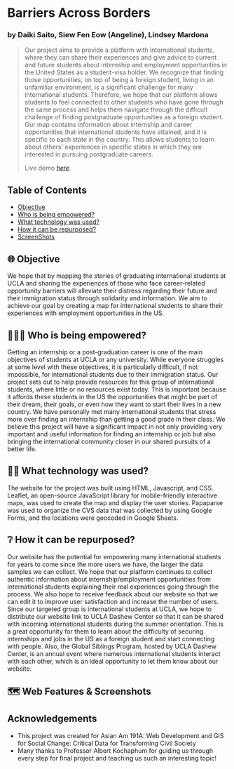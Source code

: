 # Barriers Across Borders
### by Daiki Saito, Siew Fen Eow (Angeline), Lindsey Mardona
> Our project aims to provide a platform with international students, where they can share their experiences and give advice to current and future students about internship and employment opportunities in the United States as a student-visa holder. We recognize that finding those opportunities, on top of being a foreign student, living in an unfamiliar environment, is a significant challenge for many international students. Therefore, we hope that our platform allows students to feel connected to other students who have gone through the same process and helps them navigate through the difficult challenge of finding postgraduate opportunities as a foreign student. Our map contains information about internship and career opportunities that international students have attained, and it is specific to each state in the country. This allows students to learn about others’ experiences in specific states in which they are interested in pursuing postgraduate careers. 
>
> Live demo [_here_](https://www.example.com).

## Table of Contents ##
* [Objective](#objective_Barriers_Across_Borders)
* [Who is being empowered?](#empowered_Barriers_Across_Borders)
* [What technology was used?](#technology_Barriers_Across_Borders)
* [How it can be repurposed?](#repurposed_Barriers_Across_Borders)
* [ScreenShots](#screenshots_Barriers_Across_Borders)

## 🌐 Objective<a name="objective_Barriers_Across_Borders"></a> ##

We hope that by mapping the stories of graduating international students at UCLA and sharing the experiences of those who face career-related opportunity barriers will alleviate their distress regarding their future and their immigration status through solidarity and information. We aim to achieve our goal by creating a map for international students to share their experiences with employment opportunities in the US.

## 🧑‍🤝‍🧑 Who is being empowered?<a name="empowered_Barriers_Across_Borders"></a> ##

Getting an internship or a post-graduation career is one of the main objectives of students at UCLA or any university. While everyone struggles at some level with these objectives, it is particularly difficult, if not impossible, for international students due to their immigration status. Our project sets out to help provide resources for this group of international students, where little or no resources exist today. This is important because it affords these students in the US the opportunities that might be part of their dream, their goals, or even how they want to start their lives in a new country. We have personally met many international students that stress more over finding an internship than getting a good grade in their class. We believe this project will have a significant impact in not only providing very important and useful information for finding an internship or job but also bringing the international community closer in our shared pursuits of a better life.

## 🧑‍💻 What technology was used?<a name="technology_Barriers_Across_Borders"></a> ##

The website for the project was built using HTML, Javascript, and CSS. Leaflet, an open-source JavaScript library for mobile-friendly interactive maps, was used to create the map and display the user stories. Papaparse was used to organize the CVS data that was collected by using Google Forms, and the locations were geocoded in Google Sheets. 

## ❔ How it can be repurposed?<a name="repurposed_Barriers_Across_Borders"></a> ##

Our website has the potential for empowering many international students for years to come since the more users we have, the larger the data samples we can collect. We hope that our platform continues to collect authentic information about internship/employment opportunities from international students explaining their real experiences going through the process. We also hope to receive feedback about our website so that we can edit it to improve user satisfaction and increase the number of users. 
Since our targeted group is international students at UCLA, we hope to distribute our website link to UCLA Dashew Center so that it can be shared with incoming international students during the summer orientation. This is a great opportunity for them to learn about the difficulty of securing internships and jobs in the US as a foreign student and start connecting with people. Also, the Global Siblings Program, hosted by UCLA Dashew Center, is an annual event where numerous international students interact with each other, which is an ideal opportunity to let them know about our website. 

## 🗺️ Web Features & Screenshots<a name="screenshots_Barriers_Across_Borders"></a> ##

## Acknowledgements
* This project was created for Asian Am 191A: Web Development and GIS for Social Change: Critical Data for Transforming Civil Society
* Many thanks to Professor Albert Kochaphum for guiding us through every step for final project and teaching us such an interesting topic!
